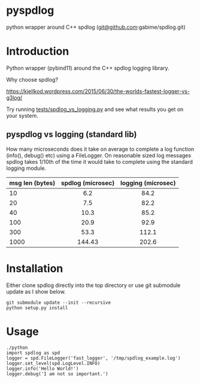 pyspdlog
==========
python wrapper around C++ spdlog (git@github.com:gabime/spdlog.git)

Introduction
============

Python wrapper (pybind11) around the C++ spdlog logging library. 

Why choose spdlog?

https://kjellkod.wordpress.com/2015/06/30/the-worlds-fastest-logger-vs-g3log/

Try running [tests/spdlog_vs_logging.py](https://github.com/bodgergely/pyspdlog/blob/master/tests/test_spdlog.py) and see what results you get on your system.

pyspdlog vs logging (standard lib)
--------------------------------------------------
How many microseconds does it take on average to complete a log function (info(), debug() etc) using a FileLogger.
On reasonable sized log messages spdlog takes 1/10th of the time it would take to complete using the standard logging module.

| msg len (bytes)   | spdlog (microsec)| logging (microsec)  |
| -------           | :--------:      | :--------:          |
|  10               |  6.2            |   84.2              |
|  20               |  7.5            |   82.2              |
|  40               |  10.3           |   85.2              |
|  100              |  20.9           |   92.9              |
|  300              |  53.3           |   112.1             |
|  1000             |  144.43         |   202.6             |

Installation
============

Either clone spdlog directly into the top directory or use git submodule update as I show below.

```
git submodule update --init --recursive
python setup.py install
```

Usage
=====
```
./python
import spdlog as spd
logger = spd.FileLogger('fast_logger', '/tmp/spdlog_example.log')
logger.set_level(spd.LogLevel.INFO)
logger.info('Hello World!')
logger.debug('I am not so important.')
```


